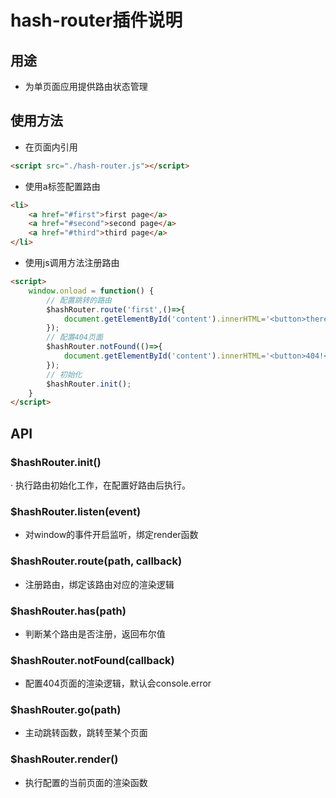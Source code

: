 # hash-router插件说明

## 用途

- 为单页面应用提供路由状态管理

## 使用方法

- 在页面内引用

```html
<script src="./hash-router.js"></script>
```

- 使用a标签配置路由

```html
<li>
    <a href="#first">first page</a>
    <a href="#second">second page</a>
    <a href="#third">third page</a>
</li>
```

- 使用js调用方法注册路由

```html
<script>
    window.onload = function() {
        // 配置跳转的路由
        $hashRouter.route('first',()=>{
            document.getElementById('content').innerHTML='<button>there is the first page</button>';
        });
        // 配置404页面
        $hashRouter.notFound(()=>{
            document.getElementById('content').innerHTML='<button>404!</button>';
        });
        // 初始化
        $hashRouter.init();
    }
</script>
```

## API

### $hashRouter.init()

· 执行路由初始化工作，在配置好路由后执行。

### $hashRouter.listen(event)

- 对window的事件开启监听，绑定render函数

### $hashRouter.route(path, callback)

- 注册路由，绑定该路由对应的渲染逻辑

### $hashRouter.has(path)

- 判断某个路由是否注册，返回布尔值

### $hashRouter.notFound(callback)

- 配置404页面的渲染逻辑，默认会console.error

### $hashRouter.go(path)

- 主动跳转函数，跳转至某个页面

### $hashRouter.render()

- 执行配置的当前页面的渲染函数

